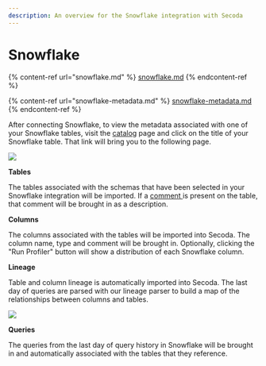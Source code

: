 ```yaml
---
description: An overview for the Snowflake integration with Secoda
---
```


# Snowflake

{% content-ref url="snowflake.md" %}
[snowflake.md](snowflake.md)
{% endcontent-ref %}

{% content-ref url="snowflake-metadata.md" %}
[snowflake-metadata.md](snowflake-metadata.md)
{% endcontent-ref %}

After connecting Snowflake, to view the metadata associated with one of your Snowflake tables, visit the [catalog](https://app.secoda.co/catalog) page and click on the title of your Snowflake table. That link will bring you to the following page.

![](https://secoda-public-media-assets.s3.amazonaws.com/image%20\(10\)%20\(1\)%20\(1\).png)

**Tables**

The tables associated with the schemas that have been selected in your Snowflake integration will be imported. If a [comment ](https://docs.snowflake.com/en/sql-reference/sql/comment.html)is present on the table, that comment will be brought in as a description.

**Columns**

The columns associated with the tables will be imported into Secoda. The column name, type and comment will be brought in. Optionally, clicking the "Run Profiler" button will show a distribution of each Snowflake column.

**Lineage**

Table and column lineage is automatically imported into Secoda. The last day of queries are parsed with our lineage parser to build a map of the relationships between columns and tables.

![](https://secoda-public-media-assets.s3.amazonaws.com/image%20\(6\)%20\(2\).png)

**Queries**

The queries from the last day of query history in Snowflake will be brought in and automatically associated with the tables that they reference.
